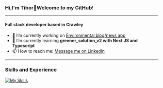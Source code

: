 ### Hi,I'm Tibor👋Welcome to my GitHub!
---
#### Full stack developer based in Crawley
<!--
**Tibor22/Tibor22** is a ✨ _special_ ✨ repository because its `README.md` (this file) appears on your GitHub profile.

Here are some ideas to get you started:

- 🔭 I’m currently working on 

- 🤔 I’m looking for help with finding a job I can give my value.
- 💬 Ask me about ...
- 📫 How to reach me: ...
- 😄 Pronouns: ...
- ⚡ Fun fact: ...
-->


- 🔭 I’m currently working on [Environmental blog/news app](https://github.com/Tibor22/greener_solution_v2)
- 🌱 I’m currently learning <b>greener_solution_v2 with Next JS and Typescript</b>
- 📫 How to reach me: [Message me on LinkedIn](https://www.linkedin.com/in/tibor-t%C3%B3th-53690b227/)
---

### Skills and Experience
[![My Skills](https://skills.thijs.gg/icons?i=js,html,css,git,figma,react,postgres,prisma,nodejs,typescript)](https://skills.thijs.gg)

